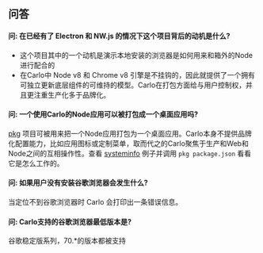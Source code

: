 ## 问答

#### 问: 在已经有了 Electron 和 NW.js 的情况下这个项目背后的动机是什么?

- 这个项目其中的一个动机是演示本地安装的浏览器是如何用来和箱外的Node进行配合的
- 在Carlo中 Node v8 和 Chrome v8 引擎是不挂钩的，因此就提供了一个拥有可独立更新底层组件的可维持的模型。Carlo在打包方面给与用户控制权，并且更注重生产化多于品牌化。

#### 问: 一个使用Carlo的Node应用可以被打包成一个桌面应用吗?

[pkg](https://github.com/zeit/pkg) 项目可被用来把一个Node应用打包为一个桌面应用。Carlo本身不提供品牌化配置能力，比如应用图标或定制菜单，取而代之的Carlo聚焦于生产和Web和Node之间的互相操作性。查看 [systeminfo](https://github.com/GoogleChromeLabs/carlo/tree/master/examples/systeminfo) 例子并调用 `pkg package.json` 看看它是怎么工作的。

#### 问: 如果用户没有安装谷歌浏览器会发生什么?

当定位不到谷歌浏览器时 Carlo 会打印出一条错误信息。

#### 问: Carlo支持的谷歌浏览器最低版本是?

谷歌稳定版系列，70.*的版本都被支持


